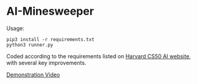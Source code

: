 # AI-Minesweeper

Usage:

```shell
pip3 install -r requirements.txt
python3 runner.py
````

Coded according to the requirements listed on [Harvard CS50 AI website](https://cs50.harvard.edu/ai/2020/projects/1/minesweeper/), with several key improvements.

[Demonstration Video](https://youtu.be/yJcmngRe0tc)
